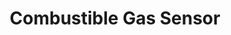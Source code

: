 ---
model: HS1CG
vendor: Heiman
title: Combustible Gas Sensor
category: sensor
supports: gas, batterylow
image: /assets/images/devices/Heiman_HS1CG.jpg
zigbeemodel: ['GASSensor-EN', 'GASSensor-EM', 'GASSensor-EFR-3.0', 'GASSensor-EF-3.0', 'GAS_V15']
compatible: [z2m,zha,deconz]
mlink: http://www.heimantech.com/product/?type=detail&id=5
link: https://www.aliexpress.com/item/32840620167.html
link2: https://www.amazon.co.uk/HEIMAN-Zigbee-Detector-CombuStible-Sensor/dp/B07C6QYZ3W
link3: https://www.alibaba.com/product-detail/HEIMAN-HS1CG-Smart-home-zigbee-Natural_60379571509.html
link4: https://www.domadoo.fr/fr/peripheriques/5883-heiman-capteur-de-gaz-combustible-intelligent-zigbee-30.html
---